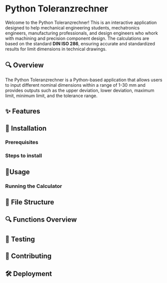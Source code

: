 # Python Toleranzrechner
Welcome to the Python Toleranzrechner! This is an interactive application designed to help mechanical engineering students, mechatronics engineers, manufacturing professionals, and design engineers who whork with machining and precision component design. 
The calculations are based on the standard **DIN ISO 286**, ensuring accurate and standardized results for limit dimensions in technical drawings.
## 🔍 Overview
The Python Toleranzrechner is a Python-based application that allows users to input different nominal dimensions within a range of 1-30 mm and provides outputs such as the upper deviation, lower deviation, maximum limit, minimum limit, and the tolerance range.

## ✨ Features

## 🔧 Installation
### Prerequisites

### Steps to install

## 🚀Usage
### Running the Calculator

## 📂 File Structure


## 🔍 Functions Overview


## 🧪 Testing
## 🤝 Contributing
## 🛠️ Deployment





